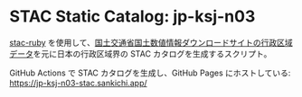 # STAC Static Catalog: jp-ksj-n03

[stac-ruby](https://github.com/sankichi92/stac-ruby) を使用して、[国土交通省国土数値情報ダウンロードサイトの行政区域データ](https://nlftp.mlit.go.jp/ksj/gml/datalist/KsjTmplt-N03-v3_1.html)を元に日本の行政区域界の STAC カタログを生成するスクリプト。

GitHub Actions で STAC カタログを生成し、GitHub Pages にホストしている:  
https://jp-ksj-n03-stac.sankichi.app/
